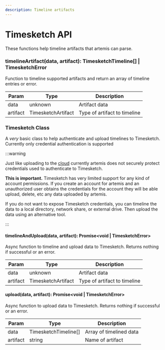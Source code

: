 ```yaml
---
description: Timeline artifacts
---
```


# Timesketch API

These functions help timeline artifacts that artemis can parse.

### timelineArtifact(data, artifact): TimesketchTimeline[] | TimesketchError

Function to timeline supported artifacts and return an array of timeline entries
or error.

| Param    | Type               | Description                  |
| -------- | ------------------ | ---------------------------- |
| data     | unknown            | Artifact data                |
| artifact | TimesketchArtifact | Type of artifact to timeline |

### Timesketch Class

A _very_ basic class to help authenticate and upload timelines to Timesketch.
Currently only credential authentication is supported

:::warning

Just like uploading to the [cloud](../../Intro//Collections/uploads.md)
currently artemis does not securely protect credentials used to authenticate to
Timesketch.

**This is important.** Timesketch has very limited support for any kind of
account permissions. If you create an account for artemis and an unauthorized
user obtains the credentials for the account they will be able upload, delete,
etc any data uploaded by artemis.

If you do not want to expose Timesketch credentials, you can timeline the data
to a local directory, network share, or external drive. Then upload the data
using an alternative tool.

:::

#### timelineAndUpload(data, artifact): Promise&lt;void | TimesketchError&gt;

Async function to timeline and upload data to Timesketch. Returns nothing if
successful or an error.

| Param    | Type               | Description                  |
| -------- | ------------------ | ---------------------------- |
| data     | unknown            | Artifact data                |
| artifact | TimesketchArtifact | Type of artifact to timeline |

#### upload(data, artifact): Promise&lt;void | TimesketchError&gt;

Async function to upload data to Timesketch. Returns nothing if successful or an
error.

| Param    | Type                 | Description             |
| -------- | -------------------- | ----------------------- |
| data     | TimesketchTimeline[] | Array of timelined data |
| artifact | string               | Name of artifact        |

